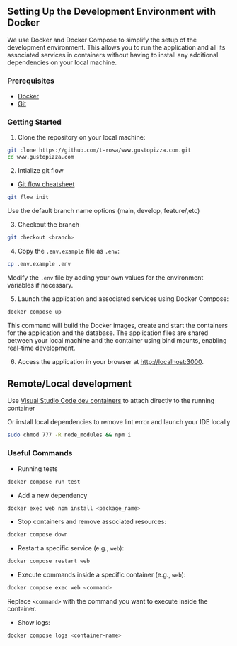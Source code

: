 ## Setting Up the Development Environment with Docker

We use Docker and Docker Compose to simplify the setup of the development environment. This allows you to run the application and all its associated services in containers without having to install any additional dependencies on your local machine.

### Prerequisites

- [Docker](https://docs.docker.com/get-docker/)
- [Git](https://git-scm.com/downloads)

### Getting Started

1. Clone the repository on your local machine:

```bash
git clone https://github.com/t-rosa/www.gustopizza.com.git
cd www.gustopizza.com
```

2. Intialize git flow

- [Git flow cheatsheet](http://danielkummer.github.io/git-flow-cheatsheet/)

```bash
git flow init
```

Use the default branch name options (main, develop, feature/,etc)

3. Checkout the branch
```bash
git checkout <branch>
```

4. Copy the `.env.example` file as `.env`:

```bash
cp .env.example .env
```

Modify the `.env` file by adding your own values for the environment variables if necessary.

5. Launch the application and associated services using Docker Compose:

```bash
docker compose up
```

This command will build the Docker images, create and start the containers for the application and the database. The application files are shared between your local machine and the container using bind mounts, enabling real-time development.

6. Access the application in your browser at [http://localhost:3000](http://localhost:3000).

## Remote/Local development

Use [Visual Studio Code dev containers](https://code.visualstudio.com/docs/devcontainers/containers) to attach directly to the running container

Or install local dependencies to remove lint error and launch your IDE locally
```bash
sudo chmod 777 -R node_modules && npm i
```
### Useful Commands

- Running tests

```bash
docker compose run test
```

- Add a new dependency

```bash
docker exec web npm install <package_name>
```

- Stop containers and remove associated resources:

```bash
docker compose down
```

- Restart a specific service (e.g., `web`):

```bash
docker compose restart web
```

- Execute commands inside a specific container (e.g., `web`):

```bash
docker compose exec web <command>
```

Replace `<command>` with the command you want to execute inside the container.

- Show logs:

```bash
docker compose logs <container-name>
```
